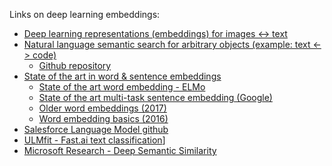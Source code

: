 Links on deep learning embeddings:
* [Deep learning representations (embeddings) for images <-> text](https://blog.insightdatascience.com/the-unreasonable-effectiveness-of-deep-learning-representations-4ce83fc663cf)
* [Natural language semantic search for arbitrary objects (example: text <-> code)](https://towardsdatascience.com/semantic-code-search-3cd6d244a39c)
  * [Github repository](https://github.com/hamelsmu/code_search/tree/master/notebooks)
* [State of the art in word & sentence embeddings](https://medium.com/huggingface/universal-word-sentence-embeddings-ce48ddc8fc3a)
  * [State of the art word embedding - ELMo](https://allennlp.org/elmo)
  * [State of the art multi-task sentence embedding (Google)](https://arxiv.org/abs/1803.11175)
  * [Older word embeddings (2017)](http://ruder.io/word-embeddings-2017/)
  * [Word embedding basics (2016)](http://ruder.io/word-embeddings-1/)
* [Salesforce Language Model github](https://github.com/salesforce/awd-lstm-lm)
* [ULMfit - Fast.ai text classification](http://nlp.fast.ai/classification/2018/05/15/introducting-ulmfit.html)]
* [Microsoft Research - Deep Semantic Similarity](https://www.microsoft.com/en-us/research/wp-content/uploads/2017/07/dl-summer-school-2017.-Jianfeng-Gao.v2.pdf)

